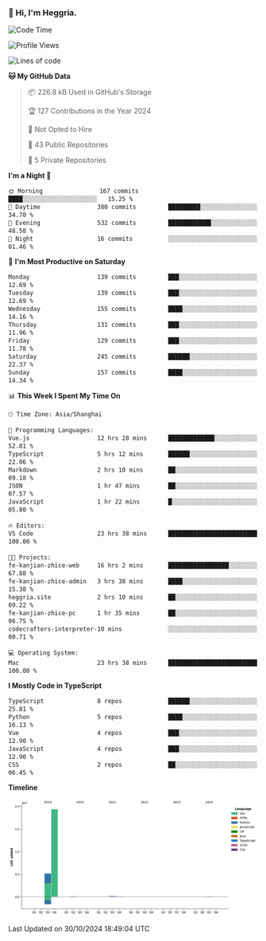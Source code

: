 ### 👋 Hi, I'm Heggria.

<!--START_SECTION:waka-->
![Code Time](http://img.shields.io/badge/Code%20Time-783%20hrs-blue)

![Profile Views](http://img.shields.io/badge/Profile%20Views-1-blue)

![Lines of code](https://img.shields.io/badge/From%20Hello%20World%20I%27ve%20Written-24.8%20million%20lines%20of%20code-blue)

**🐱 My GitHub Data** 

> 📦 226.8 kB Used in GitHub's Storage 
 > 
> 🏆 127 Contributions in the Year 2024
 > 
> 🚫 Not Opted to Hire
 > 
> 📜 43 Public Repositories 
 > 
> 🔑 5 Private Repositories 
 > 
**I'm a Night 🦉** 

```text
🌞 Morning                167 commits         ████░░░░░░░░░░░░░░░░░░░░░   15.25 % 
🌆 Daytime                380 commits         █████████░░░░░░░░░░░░░░░░   34.70 % 
🌃 Evening                532 commits         ████████████░░░░░░░░░░░░░   48.58 % 
🌙 Night                  16 commits          ░░░░░░░░░░░░░░░░░░░░░░░░░   01.46 % 
```
📅 **I'm Most Productive on Saturday** 

```text
Monday                   139 commits         ███░░░░░░░░░░░░░░░░░░░░░░   12.69 % 
Tuesday                  139 commits         ███░░░░░░░░░░░░░░░░░░░░░░   12.69 % 
Wednesday                155 commits         ████░░░░░░░░░░░░░░░░░░░░░   14.16 % 
Thursday                 131 commits         ███░░░░░░░░░░░░░░░░░░░░░░   11.96 % 
Friday                   129 commits         ███░░░░░░░░░░░░░░░░░░░░░░   11.78 % 
Saturday                 245 commits         ██████░░░░░░░░░░░░░░░░░░░   22.37 % 
Sunday                   157 commits         ████░░░░░░░░░░░░░░░░░░░░░   14.34 % 
```


📊 **This Week I Spent My Time On** 

```text
🕑︎ Time Zone: Asia/Shanghai

💬 Programming Languages: 
Vue.js                   12 hrs 28 mins      █████████████░░░░░░░░░░░░   52.81 % 
TypeScript               5 hrs 12 mins       ██████░░░░░░░░░░░░░░░░░░░   22.06 % 
Markdown                 2 hrs 10 mins       ██░░░░░░░░░░░░░░░░░░░░░░░   09.18 % 
JSON                     1 hr 47 mins        ██░░░░░░░░░░░░░░░░░░░░░░░   07.57 % 
JavaScript               1 hr 22 mins        █░░░░░░░░░░░░░░░░░░░░░░░░   05.80 % 

🔥 Editors: 
VS Code                  23 hrs 38 mins      █████████████████████████   100.00 % 

🐱‍💻 Projects: 
fe-kanjian-zhice-web     16 hrs 2 mins       █████████████████░░░░░░░░   67.88 % 
fe-kanjian-zhice-admin   3 hrs 38 mins       ████░░░░░░░░░░░░░░░░░░░░░   15.38 % 
heggria.site             2 hrs 10 mins       ██░░░░░░░░░░░░░░░░░░░░░░░   09.22 % 
fe-kanjian-zhice-pc      1 hr 35 mins        ██░░░░░░░░░░░░░░░░░░░░░░░   06.75 % 
codecrafters-interpreter-10 mins             ░░░░░░░░░░░░░░░░░░░░░░░░░   00.71 % 

💻 Operating System: 
Mac                      23 hrs 38 mins      █████████████████████████   100.00 % 
```

**I Mostly Code in TypeScript** 

```text
TypeScript               8 repos             ██████░░░░░░░░░░░░░░░░░░░   25.81 % 
Python                   5 repos             ████░░░░░░░░░░░░░░░░░░░░░   16.13 % 
Vue                      4 repos             ███░░░░░░░░░░░░░░░░░░░░░░   12.90 % 
JavaScript               4 repos             ███░░░░░░░░░░░░░░░░░░░░░░   12.90 % 
CSS                      2 repos             ██░░░░░░░░░░░░░░░░░░░░░░░   06.45 % 
```



**Timeline**

![Lines of Code chart](https://raw.githubusercontent.com/heggria/heggria/main/assets/bar_graph.png)


 Last Updated on 30/10/2024 18:49:04 UTC
<!--END_SECTION:waka-->
